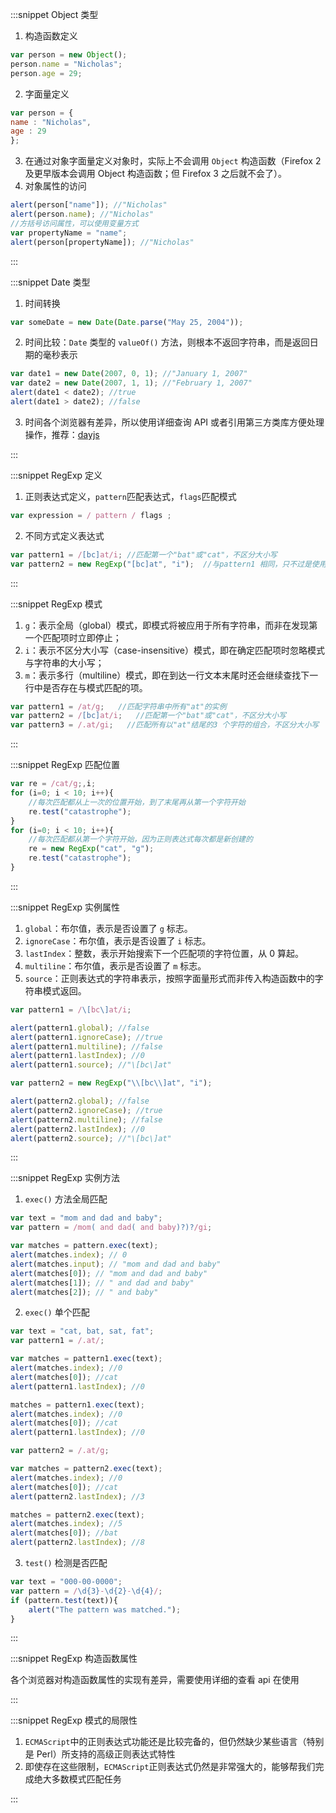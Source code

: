 :::snippet Object 类型

1. 构造函数定义

```JavaScript
var person = new Object();
person.name = "Nicholas";
person.age = 29;
```

2. 字面量定义

```JavaScript
var person = {
name : "Nicholas",
age : 29
};
```

3. 在通过对象字面量定义对象时，实际上不会调用 `Object` 构造函数（Firefox 2 及更早版本会调用 Object 构造函数；但 Firefox 3 之后就不会了）。
4. 对象属性的访问

```JavaScript
alert(person["name"]); //"Nicholas"
alert(person.name); //"Nicholas"
//方括号访问属性，可以使用变量方式
var propertyName = "name";
alert(person[propertyName]); //"Nicholas"
```

:::

:::snippet Date 类型

1. 时间转换

```JavaScript
var someDate = new Date(Date.parse("May 25, 2004"));
```

2. 时间比较：`Date` 类型的 `valueOf()` 方法，则根本不返回字符串，而是返回日期的毫秒表示

```JavaScript
var date1 = new Date(2007, 0, 1); //"January 1, 2007"
var date2 = new Date(2007, 1, 1); //"February 1, 2007"
alert(date1 < date2); //true
alert(date1 > date2); //false
```

3. 时间各个浏览器有差异，所以使用详细查询 API 或者引用第三方类库方便处理操作，推荐：[dayjs](https://www.npmjs.com/package/dayjs)

:::

:::snippet RegExp 定义

1. 正则表达式定义，`pattern`匹配表达式，`flags`匹配模式

```JavaScript
var expression = / pattern / flags ;
```

2. 不同方式定义表达式

```JavaScript
var pattern1 = /[bc]at/i; //匹配第一个"bat"或"cat"，不区分大小写
var pattern2 = new RegExp("[bc]at", "i");  //与pattern1 相同，只不过是使用构造函创建的
```

:::

:::snippet RegExp 模式

1. `g`：表示全局（global）模式，即模式将被应用于所有字符串，而非在发现第一个匹配项时立即停止；
2. `i`：表示不区分大小写（case-insensitive）模式，即在确定匹配项时忽略模式与字符串的大小写；
3. `m`：表示多行（multiline）模式，即在到达一行文本末尾时还会继续查找下一行中是否存在与模式匹配的项。

```JavaScript
var pattern1 = /at/g;   //匹配字符串中所有"at"的实例
var pattern2 = /[bc]at/i;   //匹配第一个"bat"或"cat"，不区分大小写
var pattern3 = /.at/gi;   //匹配所有以"at"结尾的3 个字符的组合，不区分大小写
```

:::

:::snippet RegExp 匹配位置

```JavaScript
var re = /cat/g;,i;
for (i=0; i < 10; i++){
    //每次匹配都从上一次的位置开始，到了末尾再从第一个字符开始
    re.test("catastrophe");
}
for (i=0; i < 10; i++){
    //每次匹配都从第一个字符开始，因为正则表达式每次都是新创建的
    re = new RegExp("cat", "g");
    re.test("catastrophe");
}
```

:::

:::snippet RegExp 实例属性

1. `global`：布尔值，表示是否设置了 `g` 标志。
2. `ignoreCase`：布尔值，表示是否设置了 `i` 标志。
3. `lastIndex`：整数，表示开始搜索下一个匹配项的字符位置，从 0 算起。
4. `multiline`：布尔值，表示是否设置了 `m` 标志。
5. `source`：正则表达式的字符串表示，按照字面量形式而非传入构造函数中的字符串模式返回。

```JavaScript
var pattern1 = /\[bc\]at/i;

alert(pattern1.global); //false
alert(pattern1.ignoreCase); //true
alert(pattern1.multiline); //false
alert(pattern1.lastIndex); //0
alert(pattern1.source); //"\[bc\]at"

var pattern2 = new RegExp("\\[bc\\]at", "i");

alert(pattern2.global); //false
alert(pattern2.ignoreCase); //true
alert(pattern2.multiline); //false
alert(pattern2.lastIndex); //0
alert(pattern2.source); //"\[bc\]at"
```

:::

:::snippet RegExp 实例方法

1. `exec()` 方法全局匹配

```JavaScript
var text = "mom and dad and baby";
var pattern = /mom( and dad( and baby)?)?/gi;

var matches = pattern.exec(text);
alert(matches.index); // 0
alert(matches.input); // "mom and dad and baby"
alert(matches[0]); // "mom and dad and baby"
alert(matches[1]); // " and dad and baby"
alert(matches[2]); // " and baby"
```

2. `exec()` 单个匹配

```JavaScript
var text = "cat, bat, sat, fat";
var pattern1 = /.at/;

var matches = pattern1.exec(text);
alert(matches.index); //0
alert(matches[0]); //cat
alert(pattern1.lastIndex); //0

matches = pattern1.exec(text);
alert(matches.index); //0
alert(matches[0]); //cat
alert(pattern1.lastIndex); //0
```

```JavaScript
var pattern2 = /.at/g;

var matches = pattern2.exec(text);
alert(matches.index); //0
alert(matches[0]); //cat
alert(pattern2.lastIndex); //3

matches = pattern2.exec(text);
alert(matches.index); //5
alert(matches[0]); //bat
alert(pattern2.lastIndex); //8
```

3. `test()` 检测是否匹配

```JavaScript
var text = "000-00-0000";
var pattern = /\d{3}-\d{2}-\d{4}/;
if (pattern.test(text)){
    alert("The pattern was matched.");
}
```

:::

:::snippet RegExp 构造函数属性

各个浏览器对构造函数属性的实现有差异，需要使用详细的查看 api 在使用

:::

:::snippet RegExp 模式的局限性

1. `ECMAScript`中的正则表达式功能还是比较完备的，但仍然缺少某些语言（特别是 Perl）所支持的高级正则表达式特性
2. 即使存在这些限制，`ECMAScript`正则表达式仍然是非常强大的，能够帮我们完成绝大多数模式匹配任务

:::
